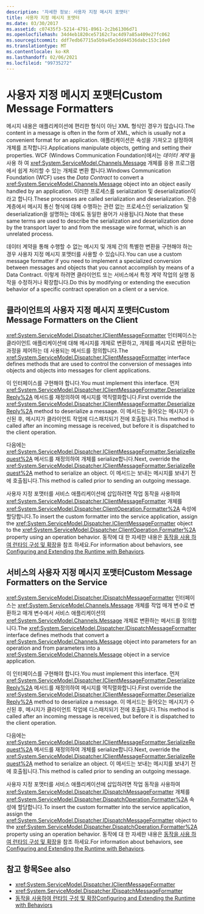 ```yaml
---
description: '자세한 정보: 사용자 지정 메시지 포맷터'
title: 사용자 지정 메시지 포맷터
ms.date: 03/30/2017
ms.assetid: c07435f3-5214-4791-8961-2c2b61306d71
ms.openlocfilehash: 34d4eb1820ce57162c7ac4d97a85a409e27fc062
ms.sourcegitcommit: ddf7edb67715a5b9a45e3dd44536dabc153c1de0
ms.translationtype: MT
ms.contentlocale: ko-KR
ms.lasthandoff: 02/06/2021
ms.locfileid: "99735272"
---
```

# <a name="custom-message-formatters"></a><span data-ttu-id="9c960-103">사용자 지정 메시지 포맷터</span><span class="sxs-lookup"><span data-stu-id="9c960-103">Custom Message Formatters</span></span>

<span data-ttu-id="9c960-104">메시지 내용은 애플리케이션에 편리한 형식이 아닌 XML 형식인 경우가 많습니다.</span><span class="sxs-lookup"><span data-stu-id="9c960-104">The content in a message is often in the form of XML, which is usually not a convenient format for an application.</span></span> <span data-ttu-id="9c960-105">애플리케이션은 속성을 가져오고 설정하여 개체를 조작합니다.</span><span class="sxs-lookup"><span data-stu-id="9c960-105">Applications manipulate objects, getting and setting their properties.</span></span> <span data-ttu-id="9c960-106">WCF (Windows Communication Foundation)에서는 *데이터 계약* 을 사용 하 여 <xref:System.ServiceModel.Channels.Message> 개체를 응용 프로그램에서 쉽게 처리할 수 있는 개체로 변환 합니다.</span><span class="sxs-lookup"><span data-stu-id="9c960-106">Windows Communication Foundation (WCF) uses the *Data Contract* to convert a <xref:System.ServiceModel.Channels.Message> object into an object easily handled by an application.</span></span> <span data-ttu-id="9c960-107">이러한 프로세스를 serialization 및 deserialization이라고 합니다.</span><span class="sxs-lookup"><span data-stu-id="9c960-107">These processes are called serialization and deserialization.</span></span> <span data-ttu-id="9c960-108">전송 계층에서 메시지 통신 형식에 대해 수행하는 관련 없는 프로세스인 serialization 및 deserialization을 설명하는 데에도 동일한 용어가 사용됩니다.</span><span class="sxs-lookup"><span data-stu-id="9c960-108">Note that these same terms are used to describe the serialization and deserialization done by the transport layer to and from the message wire format, which is an unrelated process.</span></span>  
  
 <span data-ttu-id="9c960-109">데이터 계약을 통해 수행할 수 없는 메시지 및 개체 간의 특별한 변환을 구현해야 하는 경우 사용자 지정 메시지 포맷터를 사용할 수 있습니다.</span><span class="sxs-lookup"><span data-stu-id="9c960-109">You can use a custom message formatter if you need to implement a specialized conversion between messages and objects that you cannot accomplish by means of a Data Contract.</span></span> <span data-ttu-id="9c960-110">이렇게 하려면 클라이언트 또는 서비스에서 특정 계약 작업의 실행 동작을 수정하거나 확장합니다.</span><span class="sxs-lookup"><span data-stu-id="9c960-110">Do this by modifying or extending the execution behavior of a specific contract operation on a client or a service.</span></span>  
  
## <a name="custom-message-formatters-on-the-client"></a><span data-ttu-id="9c960-111">클라이언트의 사용자 지정 메시지 포맷터</span><span class="sxs-lookup"><span data-stu-id="9c960-111">Custom Message Formatters on the Client</span></span>  

 <span data-ttu-id="9c960-112"><xref:System.ServiceModel.Dispatcher.IClientMessageFormatter> 인터페이스는 클라이언트 애플리케이션에 대해 메시지를 개체로 변환하고, 개체를 메시지로 변환하는 과정을 제어하는 데 사용되는 메서드를 정의합니다.</span><span class="sxs-lookup"><span data-stu-id="9c960-112">The <xref:System.ServiceModel.Dispatcher.IClientMessageFormatter> interface defines methods that are used to control the conversion of messages into objects and objects into messages for client applications.</span></span>  
  
 <span data-ttu-id="9c960-113">이 인터페이스를 구현해야 합니다.</span><span class="sxs-lookup"><span data-stu-id="9c960-113">You must implement this interface.</span></span> <span data-ttu-id="9c960-114">먼저 <xref:System.ServiceModel.Dispatcher.IClientMessageFormatter.DeserializeReply%2A> 메서드를 재정의하여 메시지를 역직렬화합니다.</span><span class="sxs-lookup"><span data-stu-id="9c960-114">First override the <xref:System.ServiceModel.Dispatcher.IClientMessageFormatter.DeserializeReply%2A> method to deserialize a message.</span></span> <span data-ttu-id="9c960-115">이 메서드는 들어오는 메시지가 수신된 후, 메시지가 클라이언트 작업에 디스패치되기 전에 호출됩니다.</span><span class="sxs-lookup"><span data-stu-id="9c960-115">This method is called after an incoming message is received, but before it is dispatched to the client operation.</span></span>  
  
 <span data-ttu-id="9c960-116">다음에는 <xref:System.ServiceModel.Dispatcher.IClientMessageFormatter.SerializeRequest%2A> 메서드를 재정의하여 개체를 serialize합니다.</span><span class="sxs-lookup"><span data-stu-id="9c960-116">Next, override the <xref:System.ServiceModel.Dispatcher.IClientMessageFormatter.SerializeRequest%2A> method to serialize an object.</span></span> <span data-ttu-id="9c960-117">이 메서드는 보내는 메시지를 보내기 전에 호출됩니다.</span><span class="sxs-lookup"><span data-stu-id="9c960-117">This method is called prior to sending an outgoing message.</span></span>  
  
 <span data-ttu-id="9c960-118">사용자 지정 포맷터를 서비스 애플리케이션에 삽입하려면 작업 동작을 사용하여 <xref:System.ServiceModel.Dispatcher.IClientMessageFormatter> 개체를 <xref:System.ServiceModel.Dispatcher.ClientOperation.Formatter%2A> 속성에 할당합니다.</span><span class="sxs-lookup"><span data-stu-id="9c960-118">To insert the custom formatter into the service application, assign the <xref:System.ServiceModel.Dispatcher.IClientMessageFormatter> object to the <xref:System.ServiceModel.Dispatcher.ClientOperation.Formatter%2A> property using an operation behavior.</span></span> <span data-ttu-id="9c960-119">동작에 대 한 자세한 내용은 [동작을 사용 하 여 런타임 구성 및 확장](configuring-and-extending-the-runtime-with-behaviors.md)을 참조 하세요.</span><span class="sxs-lookup"><span data-stu-id="9c960-119">For information about behaviors, see [Configuring and Extending the Runtime with Behaviors](configuring-and-extending-the-runtime-with-behaviors.md).</span></span>  
  
## <a name="custom-message-formatters-on-the-service"></a><span data-ttu-id="9c960-120">서비스의 사용자 지정 메시지 포맷터</span><span class="sxs-lookup"><span data-stu-id="9c960-120">Custom Message Formatters on the Service</span></span>  

 <span data-ttu-id="9c960-121"><xref:System.ServiceModel.Dispatcher.IDispatchMessageFormatter> 인터페이스는 <xref:System.ServiceModel.Channels.Message> 개체를 작업 매개 변수로 변환하고 매개 변수에서 서비스 애플리케이션의 <xref:System.ServiceModel.Channels.Message> 개체로 변환하는 메서드를 정의합니다.</span><span class="sxs-lookup"><span data-stu-id="9c960-121">The <xref:System.ServiceModel.Dispatcher.IDispatchMessageFormatter> interface defines methods that convert a <xref:System.ServiceModel.Channels.Message> object into parameters for an operation and from parameters into a <xref:System.ServiceModel.Channels.Message> object in a service application.</span></span>  
  
 <span data-ttu-id="9c960-122">이 인터페이스를 구현해야 합니다.</span><span class="sxs-lookup"><span data-stu-id="9c960-122">You must implement this interface.</span></span> <span data-ttu-id="9c960-123">먼저 <xref:System.ServiceModel.Dispatcher.IClientMessageFormatter.DeserializeReply%2A> 메서드를 재정의하여 메시지를 역직렬화합니다.</span><span class="sxs-lookup"><span data-stu-id="9c960-123">First override the <xref:System.ServiceModel.Dispatcher.IClientMessageFormatter.DeserializeReply%2A> method to deserialize a message.</span></span> <span data-ttu-id="9c960-124">이 메서드는 들어오는 메시지가 수신된 후, 메시지가 클라이언트 작업에 디스패치되기 전에 호출됩니다.</span><span class="sxs-lookup"><span data-stu-id="9c960-124">This method is called after an incoming message is received, but before it is dispatched to the client operation.</span></span>  
  
 <span data-ttu-id="9c960-125">다음에는 <xref:System.ServiceModel.Dispatcher.IClientMessageFormatter.SerializeRequest%2A> 메서드를 재정의하여 개체를 serialize합니다.</span><span class="sxs-lookup"><span data-stu-id="9c960-125">Next, override the <xref:System.ServiceModel.Dispatcher.IClientMessageFormatter.SerializeRequest%2A> method to serialize an object.</span></span> <span data-ttu-id="9c960-126">이 메서드는 보내는 메시지를 보내기 전에 호출됩니다.</span><span class="sxs-lookup"><span data-stu-id="9c960-126">This method is called prior to sending an outgoing message.</span></span>  
  
 <span data-ttu-id="9c960-127">사용자 지정 포맷터를 서비스 애플리케이션에 삽입하려면 작업 동작을 사용하여 <xref:System.ServiceModel.Dispatcher.IDispatchMessageFormatter> 개체를 <xref:System.ServiceModel.Dispatcher.DispatchOperation.Formatter%2A> 속성에 할당합니다.</span><span class="sxs-lookup"><span data-stu-id="9c960-127">To insert the custom formatter into the service application, assign the <xref:System.ServiceModel.Dispatcher.IDispatchMessageFormatter> object to the <xref:System.ServiceModel.Dispatcher.DispatchOperation.Formatter%2A> property using an operation behavior.</span></span> <span data-ttu-id="9c960-128">동작에 대 한 자세한 내용은 [동작을 사용 하 여 런타임 구성 및 확장](configuring-and-extending-the-runtime-with-behaviors.md)을 참조 하세요.</span><span class="sxs-lookup"><span data-stu-id="9c960-128">For information about behaviors, see [Configuring and Extending the Runtime with Behaviors](configuring-and-extending-the-runtime-with-behaviors.md).</span></span>  
  
## <a name="see-also"></a><span data-ttu-id="9c960-129">참고 항목</span><span class="sxs-lookup"><span data-stu-id="9c960-129">See also</span></span>

- <xref:System.ServiceModel.Dispatcher.IClientMessageFormatter>
- <xref:System.ServiceModel.Dispatcher.IDispatchMessageFormatter>
- [<span data-ttu-id="9c960-130">동작을 사용하여 런타임 구성 및 확장</span><span class="sxs-lookup"><span data-stu-id="9c960-130">Configuring and Extending the Runtime with Behaviors</span></span>](configuring-and-extending-the-runtime-with-behaviors.md)
